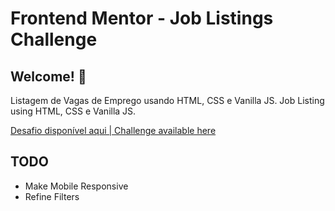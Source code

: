 # Frontend Mentor - Job Listings Challenge

## Welcome! 👋

Listagem de Vagas de Emprego usando HTML, CSS e Vanilla JS.
Job Listing using HTML, CSS e Vanilla JS.

[Desafio disponível aqui | Challenge available here](https://www.frontendmentor.io/challenges/job-listings-with-filtering-ivstIPCt)

## TODO

* Make Mobile Responsive
* Refine Filters